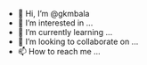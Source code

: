 - 👋 Hi, I’m @gkmbala
- 👀 I’m interested in ...
- 🌱 I’m currently learning ...
- 💞️ I’m looking to collaborate on ...
- 📫 How to reach me ...

<!---
gkmbala/gkmbala is a ✨ special ✨ repository because its `README.md` (this file) appears on your GitHub profile.
You can click the Preview link to take a look at your changes.
--->
